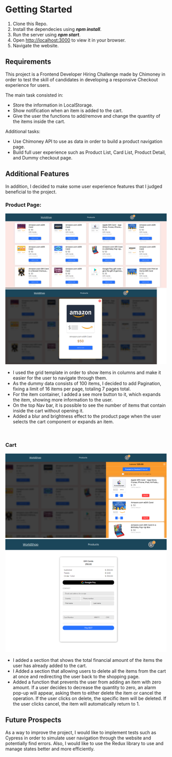 # Getting Started

1. Clone this Repo.
2. Install the dependecies using **_npm install_**.
3. Run the server using **_npm start_**.
4. Open [http://localhost:3000](http://localhost:3000) to view it in your browser.
5. Navigate the website.

## Requirements

This project is a Frontend Developer Hiring Challenge made by Chimoney in order to test the skill of candidates in developing a responsive Checkout experience for users.

The main task consisted in:

- Store the information in LocalStorage.
- Show notification when an item is added to the cart.
- Give the user the functions to add/remove and change the quantity of the items inside the cart.

Additional tasks:

- Use Chimoney API to use as data in order to build a product navigation page.
- Build full user experience such as Product List, Card List, Product Detail, and Dummy checkout page.

## Additional Features

In addition, I decided to make some user experience features that I judged beneficial to the project.

### Product Page:

!["Image Showing ProductPage"](https://github.com/JohnBorges52/Frontend-Developer-Chimoney/blob/master/public/resourses/githubImg/productPage.png)
!["Image Showing Expanded Item"](https://github.com/JohnBorges52/Frontend-Developer-Chimoney/blob/master/public/resourses/githubImg/expandedItem.png)

- I used the grid template in order to show items in columns and make it easier for the user to navigate through them.
- As the dummy data consists of 100 items, I decided to add Pagination, fixing a limit of 16 items per page, totaling 7 pages total.
- For the item container, I added a see more button to it, which expands the item, showing more information to the user.
- On the top Nav bar, it is possible to see the number of items that contain inside the cart without opening it.
- Added a blur and brightness effect to the product page when the user selects the cart component or expands an item.

<br/>

### Cart

!["Image Showing CartPage"](https://github.com/JohnBorges52/Frontend-Developer-Chimoney/blob/master/public/resourses/githubImg/cartPage.png)
!["Image Showing Dummy CheckoutPage"](https://github.com/JohnBorges52/Frontend-Developer-Chimoney/blob/master/public/resourses/githubImg/checkoutPage.png)
<br/>

- I added a section that shows the total financial amount of the items the user has already added to the cart.
- I Added a section that allowing users to delete all the items from the cart at once and redirecting the user back to the shopping page.
- Added a function that prevents the user from adding an item with zero amount. If a user decides to decrease the quantity to zero, an alarm pop-up will appear, asking them to either delete the item or cancel the operation. If the user clicks on delete, the specific item will be deleted. If the user clicks cancel, the item will automatically return to 1.

## Future Prospects

As a way to improve the project, I would like to implement tests such as Cypress in order to simulate user navigation through the website and potentially find errors.
Also, I would like to use the Redux library to use and manage states better and more efficiently.
